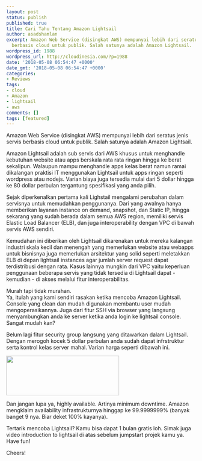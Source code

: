 ```yaml
---
layout: post
status: publish
published: true
title: Cari Tahu Tentang Amazon Lightsail
author: asadshamlan
excerpt: Amazon Web Service (disingkat AWS) mempunyai lebih dari seratus jenis servis
  berbasis cloud untuk publik. Salah satunya adalah Amazon Lightsail.
wordpress_id: 1988
wordpress_url: http://cloudinesia.com/?p=1988
date: '2018-05-08 06:54:47 +0000'
date_gmt: '2018-05-08 06:54:47 +0000'
categories:
- Reviews
tags:
- cloud
- Amazon
- lightsail
- aws
comments: []
tags: [featured]
---
```

<p>Amazon Web Service (disingkat AWS) mempunyai lebih dari seratus jenis servis berbasis cloud untuk publik. Salah satunya adalah Amazon Lightsail.</p>
<p>Amazon Lightsail adalah sub servis dari AWS khusus untuk menghandle kebutuhan website atau apps berskala rata rata ringan hingga ke berat sekalipun. Walaupun mampu menghandle apps kelas berat namun ramai dikalangan praktisi IT menggunakan Lightsail untuk apps ringan seperti wordpress atau nodejs. Varian biaya juga tersedia mulai dari 5 dollar hingga ke 80 dollar perbulan tergantung spesifikasi yang anda pilih.</p>
<p>Sejak diperkenalkan pertama kali Lighstail mengalami perubahan dalam servisnya untuk memudahkan penggunanya. Dari yang awalnya hanya memberikan layanan instance on demand, snapshot, dan Static IP, hingga sekarang yang sudah berada dalam semua AWS region, memiliki servis Elastic Load Balancer (ELB), dan juga interoperability dengan VPC di bawah servis AWS sendiri.</p>
<p>Kemudahan ini diberikan oleh Lightsail dikarenakan untuk mereka kalangan industri skala kecil dan menengah yang memerlukan website atau webapps untuk bisnisnya juga memerlukan arsitektur yang solid seperti meletakkan ELB di depan lightsail instances agar jumlah server request dapat terdistribusi dengan rata. Kasus lainnya mungkin dari VPC yaitu keperluan penggunaan beberapa servis yang tidak tersedia di Lightsail dapat - kemudian - di akses melalui fitur interoperabilitas.</p>
<p>Murah tapi tidak murahan.<br />
Ya, itulah yang kami sendiri rasakan ketika mencoba Amazon Lightsail. Console yang clean dan mudah digunakan membantu user mudah mengoperasikannya. Juga dari fitur SSH via browser yang langsung menyambungkan anda ke server ketika anda login ke lightsail console. Sangat mudah kan?</p>
<p>Belum lagi fitur security group langsung yang ditawarkan dalam Lightsail. Dengan merogoh kocek 5 dollar perbulan anda sudah dapat infrstruktur serta kontrol kelas server mahal. Varian harga seperti dibawah ini.</p>
<p><img class="size-medium wp-image-1994 aligncenter" src="http://cloudinesia.com/wp-content/uploads/2018/05/ls_pricing_dots_2-300x105.png" alt="" width="300" height="105" /></p>
<p>Dan jangan lupa ya, highly available. Artinya minimum downtime. Amazon mengklaim availability infrastrukturnya hinggap ke 99.9999999% (banyak banget 9 nya. Biar deket 100% kayanya).</p>
<p>Tertarik mencoba Lightsail? Kamu bisa dapat 1 bulan gratis loh. Simak juga video introduction to lightsail di atas sebelum jumpstart projek kamu ya. Have fun!</p>
<p>Cheers!</p>
